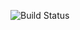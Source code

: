 ![Build Status](https://github.com/SweetLana1979/patterns_task_one/actions/workflows/gradle.yml/badge.svg)
